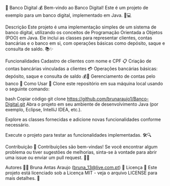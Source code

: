 🏦 Banco Digital 💰
Bem-vindo ao Banco Digital! Este é um projeto de exemplo para um banco digital, implementado em Java. 💼💻

Descrição
Este projeto é uma implementação simples de um sistema de banco digital, utilizando os conceitos de Programação Orientada a Objetos (POO) em Java. Ele inclui as classes para representar clientes, contas bancárias e o banco em si, com operações básicas como depósito, saque e consulta de saldo. 📚✨

Funcionalidades
Cadastro de clientes com nome e CPF 📋
Criação de contas bancárias vinculadas a clientes 💳
Operações bancárias básicas: depósito, saque e consulta de saldo 💰💸
Gerenciamento de contas pelo banco 🏦
Como Usar 🚀
Clone este repositório em sua máquina local usando o seguinte comando:

bash
Copiar código
git clone https://github.com/brunaraujo1/Banco-Digital.git
Abra o projeto em seu ambiente de desenvolvimento Java (por exemplo, Eclipse, IntelliJ IDEA, etc.).

Explore as classes fornecidas e adicione novas funcionalidades conforme necessário.

Execute o projeto para testar as funcionalidades implementadas. 🛠️🔍

Contribuição 🤝
Contribuições são bem-vindas! Se você encontrar algum problema ou tiver sugestões de melhorias, sinta-se à vontade para abrir uma issue ou enviar um pull request. 🌟🔧

Autores 👩‍💻
Bruna Antas Araujo (bruna_13@live.com.pt) 📧
Licença 📝
Este projeto está licenciado sob a Licença MIT - veja o arquivo LICENSE para mais detalhes. 📄
